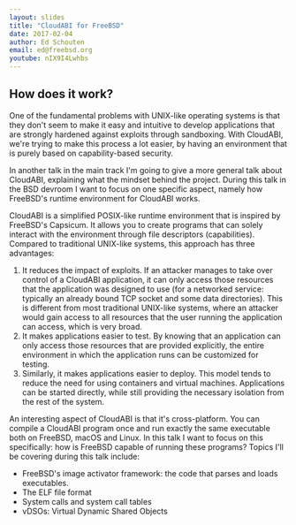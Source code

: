 ```yaml
---
layout: slides
title: "CloudABI for FreeBSD"
date: 2017-02-04
author: Ed Schouten
email: ed@freebsd.org
youtube: nIX9I4Lwhbs
---
```

## How does it work?

One of the fundamental problems with UNIX-like operating systems is that they don't seem to make it easy and intuitive to develop applications that are strongly hardened against exploits through sandboxing. With CloudABI, we're trying to make this process a lot easier, by having an environment that is purely based on capability-based security.

In another talk in the main track I'm going to give a more general talk about CloudABI, explaining what the mindset behind the project. During this talk in the BSD devroom I want to focus on one specific aspect, namely how FreeBSD's runtime environment for CloudABI works.

CloudABI is a simplified POSIX-like runtime environment that is inspired by FreeBSD's Capsicum. It allows you to create programs that can solely interact with the environment through file descriptors (capabilities). Compared to traditional UNIX-like systems, this approach has three advantages:

 1. It reduces the impact of exploits. If an attacker manages to take over control of a CloudABI application, it can only access those resources that the application was designed to use (for a networked service: typically an already bound TCP socket and some data directories). This is different from most traditional UNIX-like systems, where an attacker would gain access to all resources that the user running the application can access, which is very broad.
 2. It makes applications easier to test. By knowing that an application can only access those resources that are provided explicitly, the entire environment in which the application runs can be customized for testing.
 3. Similarly, it makes applications easier to deploy. This model tends to reduce the need for using containers and virtual machines. Applications can be started directly, while still providing the necessary isolation from the rest of the system.

 An interesting aspect of CloudABI is that it's cross-platform. You can compile a CloudABI program once and run exactly the same executable both on FreeBSD, macOS and Linux. In this talk I want to focus on this specifically: how is FreeBSD capable of running these programs? Topics I'll be covering during this talk include:

 * FreeBSD's image activator framework: the code that parses and loads executables.
 * The ELF file format
 * System calls and system call tables
 * vDSOs: Virtual Dynamic Shared Objects
